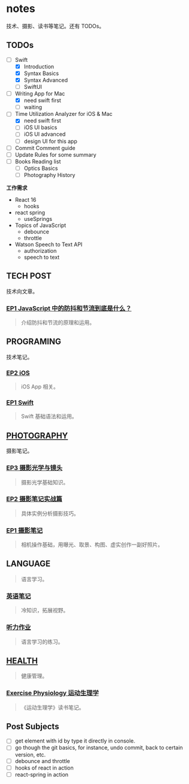 # notes

技术、摄影、读书等笔记。还有 TODOs。

## TODOs

- [ ] Swift
  - [x] Introduction
  - [x] Syntax Basics
  - [x] Syntax Advanced
  - [ ] SwiftUI
- [ ] Writing App for Mac
  - [x] need swift first
  - [ ] waiting
- [ ] Time Utilization Analyzer for iOS & Mac
  - [x] need swift first
  - [ ] iOS UI basics
  - [ ] iOS UI advanced
  - [ ] design UI for this app
- [ ] Commit Comment guide
- [ ] Update Rules for some summary
- [ ] Books Reading list
  - [ ] Optics Basics
  - [ ] Photography History

**工作需求**

- React 16
  - hooks
- react spring
  - useSprings
- Topics of JavaScript
  - debounce
  - throttle
- Watson Speech to Text API
  - authorization
  - speech to text

## TECH POST

技术向文章。

### [EP1 JavaScript 中的防抖和节流到底是什么？](https://github.com/zfanli/notes/tree/master/post/tech/EP1.DebounceAndThrottle)

> 介绍防抖和节流的原理和运用。

## PROGRAMING

技术笔记。

### [EP2 iOS](https://github.com/zfanli/notes/tree/master/ios)

> iOS App 相关。

### [EP1 Swift](https://github.com/zfanli/notes/tree/master/swift)

> Swift 基础语法和运用。

## [PHOTOGRAPHY](https://github.com/zfanli/notes/tree/master/photography)

摄影笔记。

### [EP3 摄影光学与镜头](https://github.com/zfanli/notes/blob/master/photography/EP3.1.OpticsBasics.md)

> 摄影光学基础知识。

### [EP2 摄影笔记实战篇](https://github.com/zfanli/notes/blob/master/photography/EP2.1.LandscapePhotography.md)

> 具体实例分析摄影技巧。

### [EP1 摄影笔记](https://github.com/zfanli/notes/blob/master/photography/EP1.1.Basics.md)

> 相机操作基础，用曝光、取景、构图、虚实创作一副好照片。

## LANGUAGE

> 语言学习。

### [英语笔记](https://github.com/zfanli/notes/tree/master/english)

> 冷知识，拓展视野。

### [听力作业](https://github.com/zfanli/notes/tree/master/english/dictations)

> 语言学习的练习。

## [HEALTH](https://github.com/zfanli/notes/tree/master/health/physiology)

> 健康管理。

### [Exercise Physiology 运动生理学](https://github.com/zfanli/notes/tree/master/health/physiology/exercise_physiology/README.md)

> 《运动生理学》读书笔记。

## Post Subjects

- [ ] get element with id by type it directly in console.
- [ ] go though the git basics, for instance, undo commit, back to certain version, etc.
- [ ] debounce and throttle
- [ ] hooks of react in action
- [ ] react-spring in action
